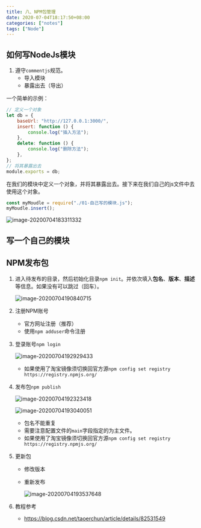 ```yaml
---
title: 八、NPM包管理
date: 2020-07-04T18:17:50+08:00
categories: ["notes"]
tags: ["Node"]
---
```


## 如何写NodeJs模块

1. 遵守`commentjs`规范。
   - 导入模块
   - 暴露出去（导出）

一个简单的示例：

```javascript
// 定义一个对象
let db = {
    baseUrl: "http://127.0.0.1:3000/",
    insert: function () {
        console.log("插入方法");
    },
    delete: function () {
        console.log("删除方法");
    },
};
// 将其暴露出去
module.exports = db;

```

在我们的模块中定义一个对象，并将其暴露出去。接下来在我们自己的js文件中去使用这个对象。

```javascript
const myMoudle = require("./01-自己写的模块.js");
myMoudle.insert();
```

![image-20200704183311332](https://cdn.jsdelivr.net/gh/blogimg/HexoStaticFile2@latest/2020/07/04/de8a6bdc4269e1ce19b64d7ece3abe1b.png)

## 写一个自己的模块

## NPM发布包

1. 进入待发布的目录，然后初始化目录`npm init`。并依次填入**包名**、**版本**、**描述**等信息。如果没有可以跳过（回车）。

   ![image-20200704190840715](https://cdn.jsdelivr.net/gh/blogimg/HexoStaticFile2@latest/2020/07/04/01bcf2340ef6ec6fe11f55c924418d22.png)

2. 注册NPM账号

   - 官方网址注册（推荐）
   - 使用`npm adduser`命令注册

3. 登录账号`npm login`

   ![image-20200704192929433](https://cdn.jsdelivr.net/gh/blogimg/HexoStaticFile2@latest/2020/07/04/5639ebeb64cdbdf9ae9146e15fb45a12.png)

   - 如果使用了淘宝镜像须切换回官方源`npm config set registry https://registry.npmjs.org/`

4. 发布包`npm publish `

   ![image-20200704192323418](https://cdn.jsdelivr.net/gh/blogimg/HexoStaticFile2@latest/2020/07/04/275bc71b9abafecfa2134fe776b957d9.png)

   ![image-20200704193040051](https://cdn.jsdelivr.net/gh/blogimg/HexoStaticFile2@latest/2020/07/04/0a4b8a9c78bfd5e8a82a85f4facf5b10.png)

   - 包名不能重复
   - 需要注意配置文件的`main`字段指定的为主文件。
   - 如果使用了淘宝镜像须切换回官方源`npm config set registry https://registry.npmjs.org/`

5. 更新包

   - 修改版本

   - 重新发布

     ![image-20200704193537648](https://cdn.jsdelivr.net/gh/blogimg/HexoStaticFile2@latest/2020/07/04/a88a21c91730fa74b2bc821ab9ba77ce.png)

6. 教程参考

   - https://blog.csdn.net/taoerchun/article/details/82531549





